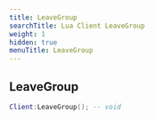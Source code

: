 ```yaml
---
title: LeaveGroup
searchTitle: Lua Client LeaveGroup
weight: 1
hidden: true
menuTitle: LeaveGroup
---
```

## LeaveGroup
```lua
Client:LeaveGroup(); -- void
```